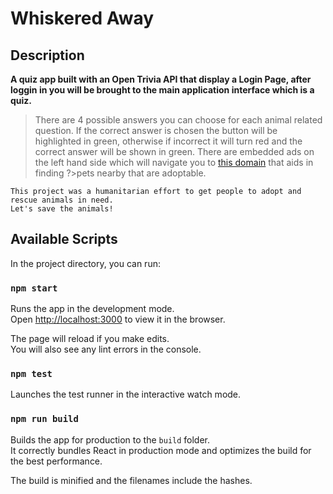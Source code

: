 # Whiskered Away

## Description
**A quiz app built with an Open Trivia API that display a Login Page, after loggin in you will be brought to the main application interface which is a quiz.**

>There are 4 possible answers you can choose for each animal related question.
>If the correct answer is chosen the button will be highlighted in green, otherwise if incorrect it will turn red and the correct answer will be shown in green.
>There are embedded ads on the left hand side which will navigate you to [this domain](https://www.petfinder.com/search/pets-for-adoption) that aids in finding ?>pets nearby that are adoptable.



```
This project was a humanitarian effort to get people to adopt and rescue animals in need.
Let's save the animals!
```






## Available Scripts

In the project directory, you can run:

### `npm start`

Runs the app in the development mode.<br />
Open [http://localhost:3000](http://localhost:3000) to view it in the browser.

The page will reload if you make edits.<br />
You will also see any lint errors in the console.

### `npm test`

Launches the test runner in the interactive watch mode.<br />

### `npm run build`

Builds the app for production to the `build` folder.<br />
It correctly bundles React in production mode and optimizes the build for the best performance.

The build is minified and the filenames include the hashes.<br />

